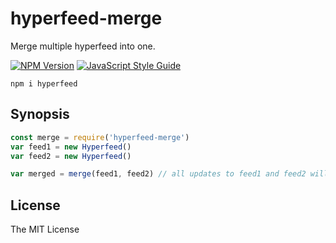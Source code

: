 # hyperfeed-merge

Merge multiple hyperfeed into one.

[![NPM Version](https://img.shields.io/npm/v/hyperfeed-merge.svg)](https://www.npmjs.com/package/hyperfeed-merge) [![JavaScript Style Guide](https://img.shields.io/badge/code%20style-standard-brightgreen.svg)](http://standardjs.com/)

`npm i hyperfeed`

## Synopsis

```js
const merge = require('hyperfeed-merge')
var feed1 = new Hyperfeed()
var feed2 = new Hyperfeed()

var merged = merge(feed1, feed2) // all updates to feed1 and feed2 will be merged into this feed
```

## License

The MIT License
